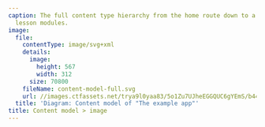 ```yaml
---
caption: The full content type hierarchy from the home route down to a lesson with
  lesson modules.
image:
  file:
    contentType: image/svg+xml
    details:
      image:
        height: 567
        width: 312
      size: 70800
    fileName: content-model-full.svg
    url: //images.ctfassets.net/trya9l0yaa83/5o1Zu7UJheEGGQUC6gYEmS/b443fc11b22faf50e2ace5f87fc07805/content-model-full.svg
  title: 'Diagram: Content model of "The example app"'
title: Content model > image
---
```

